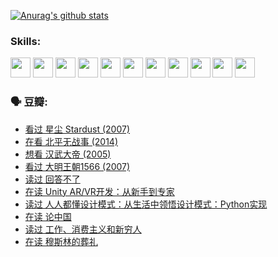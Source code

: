 
[![Anurag's github stats](https://github-readme-stats.vercel.app/api?username=w940853815)](https://github.com/anuraghazra/github-readme-stats)

### Skills:

<code><img height="32" src="https://cdn.jsdelivr.net/npm/simple-icons@v5/icons/python.svg"></code>
<code><img height="32" src="https://cdn.jsdelivr.net/npm/simple-icons@v5/icons/javascript.svg"></code>
<code><img height="32" src="https://cdn.jsdelivr.net/npm/simple-icons@v5/icons/django.svg"></code>
<code><img height="32" src="https://cdn.jsdelivr.net/npm/simple-icons@v5/icons/flask.svg"></code>
<code><img height="32" src="https://cdn.jsdelivr.net/npm/simple-icons@v5/icons/vuetify.svg"></code>
<code><img height="32" src="https://cdn.jsdelivr.net/npm/simple-icons@v5/icons/git.svg"></code>
<code><img height="32" src="https://cdn.jsdelivr.net/npm/simple-icons@v5/icons/docker.svg"></code>
<code><img height="32" src="https://cdn.jsdelivr.net/npm/simple-icons@v5/icons/postgresql.svg"></code>
<code><img height="32" src="https://cdn.jsdelivr.net/npm/simple-icons@v5/icons/elasticsearch.svg"></code>
<code><img height="32" src="https://cdn.jsdelivr.net/npm/simple-icons@v5/icons/macos.svg"></code>
<code><img height="32" src="https://cdn.jsdelivr.net/npm/simple-icons@v5/icons/linux.svg"></code>

### 🗣 豆瓣:

<!-- DOUBAN-ACTIVITIES:START -->
- [看过 星尘 Stardust‎ (2007)](https://www.douban.com/people/136069238/status/3822692117/?_i=49189814)
- [在看 北平无战事‎ (2014)](https://www.douban.com/people/136069238/status/3821449886/?_i=49189814)
- [想看 汉武大帝‎ (2005)](https://www.douban.com/people/136069238/status/3821405621/?_i=49189814)
- [看过 大明王朝1566‎ (2007)](https://www.douban.com/people/136069238/status/3821396719/?_i=49189814)
- [读过 回答不了](https://www.douban.com/people/136069238/status/3812155932/?_i=49189814)
- [在读 Unity AR/VR开发：从新手到专家](https://www.douban.com/people/136069238/status/3810864648/?_i=49189814)
- [读过 人人都懂设计模式：从生活中领悟设计模式：Python实现](https://www.douban.com/people/136069238/status/3806334005/?_i=49189814)
- [在读 论中国](https://www.douban.com/people/136069238/status/3805671678/?_i=49189814)
- [读过 工作、消费主义和新穷人](https://www.douban.com/people/136069238/status/3803834644/?_i=49189814)
- [在读 穆斯林的葬礼](https://www.douban.com/people/136069238/status/3802824932/?_i=49189814)
<!-- DOUBAN-ACTIVITIES:END -->
<!--
**w940853815/w940853815** is a ✨ _special_ ✨ repository because its `README.md` (this file) appears on your GitHub profile.

Here are some ideas to get you started:

- 🔭 I’m currently working on ...
- 🌱 I’m currently learning ...
- 👯 I’m looking to collaborate on ...
- 🤔 I’m looking for help with ...
- 💬 Ask me about ...
- 📫 How to reach me: ...
- 😄 Pronouns: ...
- ⚡ Fun fact: ...
-->
